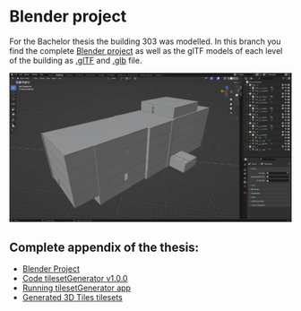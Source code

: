 # Blender project
For the Bachelor thesis the building 303 was modelled. In this branch you find the complete [Blender project](303__complete.blend) as well as the glTF models of each level of the building as [.glTF](.glTF) and [.glb](.glb) file.

<img src="./303__complete.PNG" alt="building_303"/>

## Complete appendix of the thesis:
- [Blender Project](https://github.com/ChrisClsg/tilesetGenerator/tree/3D-building)
- [Code tilesetGenerator v1.0.0](https://github.com/ChrisClsg/tilesetGenerator/tree/v1.0.0)
- [Running tilesetGenerator app](https://campusgis2.uni-koeln.de/tilesetgenerator/)
- [Generated 3D Tiles tilesets](https://github.com/ChrisClsg/tilesetGenerator/tree/tilesets)
